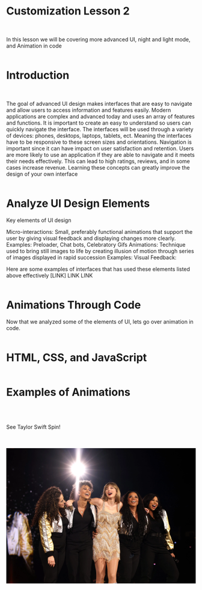 <!-- for reference: https://www.w3schools.com/css/css3_animations.asp -->

<html>
    <head>
    <link rel="stylesheet" href="page2.css">
    </head>
    <body>
    <div class="column">
        <!--Description of what customization 2 might be like and the topics that will be covered-->
        <h1>Customization Lesson 2</h1>
        <br>
        <p>In this lesson we will be covering more advanced UI, night and light mode, and Animation in code</p>
    </div>
    <div class="column">
        <h1>Introduction </h1>
        <br>
        <p>The goal of advanced UI design makes interfaces that are easy to navigate and allow users to access information and features easily. 
        Modern applications are complex and advanced today and uses an array of features and functions. It is important to create an easy to understand so users can quickly navigate the interface.
        The interfaces will be used through a variety of devices: phones, desktops, laptops, tablets, ect. Meaning the interfaces have to be responsive to these screen sizes and orientations.
        Navigation is important since it can have impact on user satisfaction and retention. Users are more likely to use an application if they are able to navigate and it meets their needs effectively. This can lead to high ratings, reviews, and in some cases increase revenue.
        Learning these concepts can greatly improve the design of your own interface</p>
    </div>
    <div class="column">
        <h1>Analyze UI Design Elements</h1>
        <p>Key elements of UI design</p>
        <p>Micro-interactions: Small, preferably functional animations that support the user by giving visual feedback and displaying changes more clearly.
        Examples: Preloader, Chat bots, Celebratory Gifs
        Animations: Technique used to bring still images to life by creating illusion of motion through series of images displayed in rapid succession
        Examples:
        Visual Feedback:</p>
        <p>Here are some examples of interfaces that has used these elements listed above effectively [LINK] LINK LINK</p>
    </div>
    <div class="column">
        <h1>Animations Through Code</h1>
        <p>Now that we analyzed some of the elements of UI, lets go over animation in code.</p>
    </div>
    <div class="column">
        <h1>HTML, CSS, and JavaScript</h1>
    </div>
    <div class="column">
        <h1>Examples of Animations</h1>
        <br>
        <div class="box"></div>
        <br>
        <p>See Taylor Swift Spin!</p>
        <br>
        <br>
        <img src="images/taylorswiftimage.png" alt="Taylor Swift" class="image">
    </div>

</body>
